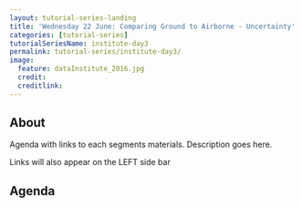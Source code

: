 ```yaml
---
layout: tutorial-series-landing
title: 'Wednesday 22 June: Comparing Ground to Airborne - Uncertainty'
categories: [tutorial-series]
tutorialSeriesName: institute-day3
permalink: tutorial-series/institute-day3/
image:
  feature: dataInstitute_2016.jpg
  credit: 
  creditlink: 
---
```

## About

Agenda with links to each segments materials.
Description goes here.

Links will also appear on the LEFT side bar

##  Agenda
